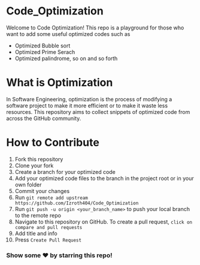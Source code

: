 # Code_Optimization

Welcome to Code Optimization! This repo is a playground for those who want to add some useful optimized codes such as 
  - Optimized Bubble sort 
  - Optimized Prime Serach
  - Optimized palindrome, so on and so forth

# What is Optimization
In Software Engineering, optimization is the process of modifying a software project to make it more efficient or to make it waste less resources. This repository aims to collect snippets of optimized code from across the GitHub community.

# How to Contribute
1. Fork this repository
2. Clone your fork
3. Create a branch for your optimized code
4. Add your optimized code files to the branch in the project root or in your own folder
5. Commit your changes
6. Run `git remote add upstream https://github.com/Izroth404/Code_Optimization`
7. Run `git push -u origin <your_branch_name>` to push your local branch to the remote repo
8. Navigate to this repository on GitHub. To create a pull request, `click on compare and pull requests` 
9. Add title and info
10. Press `Create Pull Request`


### Show some ❤️ by starring this repo!
